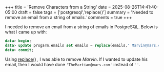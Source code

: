 +++
title = 'Remove Characters from a String'
date = 2025-08-26T14:41:40-05:00
draft = false
tags = ['postgresql','replace()']
summary = 'Needed to remove an email from a string of emails.'
comments = true
+++

I needed to remove an email from a string of emails in PostgreSQL.
Below is what I came up with:

```sql
data> begin;
data> update progarm.emails set emails = replace(emails,' Marvin@mars.com;',''), comment = 'Remove Marvin from the group.' where name = 'looney';
data> commit;
```

Using [replace()](https://www.postgresql.org/docs/17/functions-string.html) , I was able to remove *Marvin*.
If I wanted to update his email, then I would have done `'TheMartian@mars.com'` instead of `''`.
